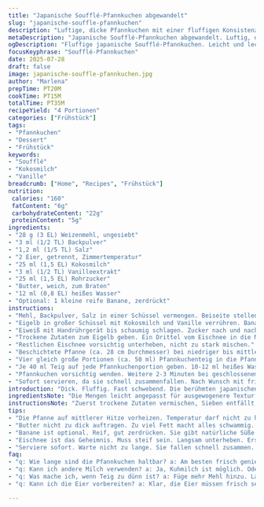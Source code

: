 ```yaml
---
title: "Japanische Soufflé-Pfannkuchen abgewandelt"
slug: "japanische-souffle-pfannkuchen"
description: "Luftige, dicke Pfannkuchen mit einer fluffigen Konsistenz. Leicht gesüßt, mit Vanillearoma. Gehen schnell und benötigen etwas Geduld beim Wenden. Milch und Ei getrennt verarbeitet, Eiweiß steif geschlagen. Gebacken in einer Pfanne bei mittlerer Hitze. Für 4 Portionen. Varianten durch Kokosmilch und Ahornsirup. Bananen als Zugabe möglich. Zusammen mit frischen Früchten servieren, warm genießen, sonst verlieren sie Riesenhöhe."
metaDescription: "Japanische Soufflé-Pfannkuchen abgewandelt. Luftig, dick. Mit Vanille und Kokos. Perfekt für Frühstück oder Dessert."
ogDescription: "Fluffige japanische Soufflé-Pfannkuchen. Leicht und lecker. Mit frischen Früchten und Ahornsirup serviert."
focusKeyphrase: "Soufflé-Pfannkuchen"
date: 2025-07-28
draft: false
image: japanische-souffle-pfannkuchen.jpg
author: "Marlena"
prepTime: PT20M
cookTime: PT15M
totalTime: PT35M
recipeYield: "4 Portionen"
categories: ["Frühstück"]
tags:
- "Pfannkuchen"
- "Dessert"
- "Frühstück"
keywords:
- "Soufflé"
- "Kokosmilch"
- "Vanille"
breadcrumb: ["Home", "Recipes", "Frühstück"]
nutrition: 
 calories: "160"
 fatContent: "6g"
 carbohydrateContent: "22g"
 proteinContent: "5g"
ingredients:
- "28 g (3 EL) Weizenmehl, ungesiebt"
- "3 ml (1/2 TL) Backpulver"
- "1,2 ml (1/5 TL) Salz"
- "2 Eier, getrennt, Zimmertemperatur"
- "25 ml (1,5 EL) Kokosmilch"
- "3 ml (1/2 TL) Vanilleextrakt"
- "25 ml (1,5 EL) Rohrzucker"
- "Butter, weich, zum Braten"
- "12 ml (0,8 EL) heißes Wasser"
- "Optional: 1 kleine reife Banane, zerdrückt"
instructions:
- "Mehl, Backpulver, Salz in einer Schüssel vermengen. Beiseite stellen."
- "Eigelb in großer Schüssel mit Kokosmilch und Vanille verrühren. Banane unterrühren, falls verwendet."
- "Eiweiß mit Handrührgerät bis schaumig schlagen. Zucker nach und nach hinzufügen, weiter schlagen bis feste Spitzen entstehen."
- "Trockene Zutaten zum Eigelb geben. Ein Drittel vom Eischnee in die Masse rühren, um zu lockern."
- "Restlichen Eischnee vorsichtig unterheben, nicht zu stark mischen."
- "Beschichtete Pfanne (ca. 28 cm Durchmesser) bei niedriger bis mittlerer Hitze erwärmen. Mit Butter bepinseln."
- "Vier gleich große Portionen (ca. 50 ml) Pfannkuchenteig in die Pfanne geben. Deckel auflegen. 2-3 Minuten garen, bis die Unterseite goldbraun."
- "Je 40 ml Teig auf jede Pfannkuchenportion geben. 10-12 ml heißes Wasser an den Pfannenrand gießen. Deckel schließen. 4-5 Minuten dämpfen lassen."
- "Pfannkuchen vorsichtig wenden. Weitere 2-3 Minuten bei geschlossenem Deckel braten, bis die zweite Seite goldbraun ist und Pfannkuchen vollständig durch sind."
- "Sofort servieren, da sie schnell zusammenfallen. Nach Wunsch mit frischen Beeren und Ahornsirup servieren."
introduction: "Dick. Fluffig. Fast schwebend. Die berühmten japanischen Soufflé-Pfannkuchen. Weiche Riesenpancakes. Trennen von Eiweiß und Eigelb. Schlagen bis steife Spitzen. Das Geheimnis liegt im Eischnee. Langsam rühren, nicht zu viel. Zusammenfallen vermeiden. Kokosmilch statt Kuhmilch für exotischen Twist. Banane für natürliche Süße. Geduld beim Wenden. Hitze niedrig, in mehreren Schichten garen. Deckel drauf, Dampf erzeugen. Pfanne mit hohem Rand, damit sie schön in Form bleiben. Nicht zu dünn verstreichen. Sofort essen. Sonst schrumpfen die Wolken. Ahornsirup oder frische Beeren. Für den extra Kick. So einfach, so anders."
ingredientsNote: "Die Mengen leicht angepasst für ausgewogenere Textur. Kokosmilch ersetzt klassische Milch, sorgt für eine leichte, exotische Note und etwas mehr Feuchtigkeit. Rohrzucker statt weißem Zucker, feiner Geschmack und bessere Auflösung im Eischnee. Banane optional, passt gut zu Vanille. Nur reife verwenden, sonst bitter. Mehl in kleinerer Menge, sorgt für leichteren, luftigen Teig. Backpulver halbiert, um zu vermeiden, dass der Teig zu grob wird. Salz nur minimal, verstärkt Geschmack ohne zu dominieren. Butter weich, gut zum Anpinseln der Pfanne, verhindert Anhaften. Heißes Wasser zum Dämpfen, wichtig für Konsistenz und das charakteristische Aufgehen. Teig sollte nicht zu dünn sein, dadurch bleibt Volumen erhalten. Gesamtes Volumen des Teiges nicht unterrühren, Meringue soll intakt bleiben, leises Falten entscheidet alles."
instructionsNote: "Zuerst trockene Zutaten vermischen, Sieben entfällt, da kleine Mengen. Separat Eigelb mit Flüssigkeiten vermengen, Banane unterheben, gibt Geschmack und Bindung. Eiweiß unbedingt kalt und frisch, dann schaumig schlagen. Zucker langsam einrieseln lassen, damit festen Eischnee unterstützt wird. Erst ein Drittel Eischnee unter den Teig schlagen, Luftigkeit bewahren. Danach sanft restlichen Eischnee unterheben, besser Ergebnisse. Pfanne auf niedrige bis mittlere Temperatur vorheizen, es darf nicht zu heiß sein, sonst verbrennen Unterseiten. Mit Butter einpinseln, Menge dosieren, sonst wird zu fettig. Teigportionen nicht zu groß, 50 ml pro Pancake, dann aufdrehen etwas mehr Teig auf die erste Schicht geben, ergibt Höhe. Wasser am Rand eingefüllt, erzeugt Dampf, macht Pfannkuchen innen fluffig. Deckel zwingend zum Garen, hilft Hitze zu halten. Wenden vorsichtig, mit breiter Palette, sonst kippt alles. Fertig, wenn beide Seiten goldbraun, Teig fest, nicht mehr feucht in der Mitte. Sofort servieren, wird schnell kompakt. Lange warten vermeiden."
tips:
- "Die Pfanne auf mittlerer Hitze vorheizen. Temperatur darf nicht zu hoch sein. Sonst wird der Boden schnell braun. Nach 2-3 Minuten sehen. Deckel unbedingt drauf, sonst geht nichts."
- "Butter nicht zu dick auftragen. Zu viel Fett macht alles schwammig. Besser leicht einpinseln. Dämpfen gleich am Anfang machen. Heißes Wasser am Rand. Macht den Teig fluffig, bleibt hoch."
- "Banane ist optional. Reif, gut zerdrücken. Sie gibt natürliche Süße und sorgt für feuchte Konsistenz. Achte darauf, dass Banane nicht bitter ist. Zu reifen Früchten gibt es kein Problem."
- "Eischnee ist das Geheimnis. Muss steif sein. Langsam unterheben. Erst ein Drittel vermengen. Dann vorsichtig den Rest. Sonst gibt's keine Luft in den Pfannkuchen. Das Ergebnis wird platt."
- "Serviere sofort. Warte nicht zu lange. Sie fallen schnell zusammen. Früchte und Ahornsirup dazu? Ja, das passt perfekt. So wird's himmlisch. Eine gute Wahl für Brunch oder Dessert."
faq:
- "q: Wie lange sind die Pfannkuchen haltbar? a: Am besten frisch genießen. Im Kühlschrank max zwei Tage, aber sie werden hart. Aufwärmen nicht empfohlen. Gerne frieren. Dann wieder aufwärmen."
- "q: Kann ich andere Milch verwenden? a: Ja, Kuhmilch ist möglich. Oder Mandelmilch. Also, viele Optionen. Geschmack ändert sich. Milchalternative kann die Konsistenz beeinflussen. Achte darauf."
- "q: Was mache ich, wenn Teig zu dünn ist? a: Füge mehr Mehl hinzu. Langsam, nicht viel. Unbedingt ausprobieren. Zu dünn bedeutet flach. Idealer Teig muss dickflüssig sein. Das macht die Höhe."
- "q: Kann ich die Eier vorbereiten? a: Klar, die Eier müssen frisch sein. Eiweiß kalt aufbewahren. Separat vor dem Kochen schlagen. Eiklar sollte fest sein. Miss nicht die Zeit."

---
```

